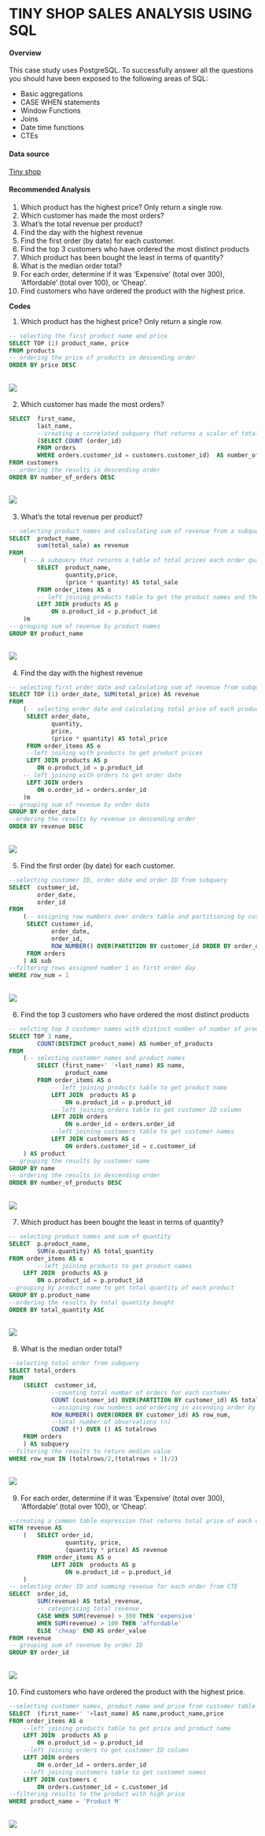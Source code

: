 # TINY SHOP SALES ANALYSIS USING SQL
#### Overview
This case study uses PostgreSQL. To successfully answer all the questions you should have been exposed to the following areas of SQL:
* Basic aggregations
* CASE WHEN statements
* Window Functions
* Joins
* Date time functions
* CTEs
#### Data source
[Tiny shop](Tiny_shop_database.sql)

#### Recommended Analysis
1. Which product has the highest price? Only return a single row.
2. Which customer has made the most orders?
3. What’s the total revenue per product?
4. Find the day with the highest revenue
5. Find the first order (by date) for each customer.
6. Find the top 3 customers who have ordered the most distinct products
7. Which product has been bought the least in terms of quantity?
8. What is the median order total?
9. For each order, determine if it was ‘Expensive’ (total over 300), ‘Affordable’ (total over 100), or ‘Cheap’.
10. Find customers who have ordered the product with the highest price.

**Codes**
1. Which product has the highest price? Only return a single row.
```SQL
-- selecting the first product name and price
SELECT TOP (1) product_name, price
FROM products
-- ordering the price of products in descending order
ORDER BY price DESC
```
![](q1.jpg)
---

2. Which customer has made the most orders?
```SQL
SELECT	first_name, 
		last_name,
        --creating a correlated subquery that returns a scalar of total number of orders
		(SELECT COUNT (order_id)
		FROM orders 
		WHERE orders.customer_id = customers.customer_id)  AS number_of_orders
FROM customers
-- ordering the results in descending order
ORDER BY number_of_orders DESC
```
![](q2.jpg)
---
3. What’s the total revenue per product?
```SQL
-- selecting product names and calculating sum of revenue from a subquery
SELECT	product_name,
		sum(total_sale) as revenue
FROM
	( -- A subquery that returns a table of total prices each order quantity has	
		SELECT  product_name,
				quantity,price, 
				(price * quantity) AS total_sale
		FROM order_items AS o
		-- left joining products table to get the product names and their prices
		LEFT JOIN products AS p 
			ON o.product_id = p.product_id
	)m
-- grouping sum of revenue by product names
GROUP BY product_name
```
![](q3.jpg)
---
4. Find the day with the highest revenue
```SQL
-- selecting first order date and calculating sum of revenue from subquery
SELECT TOP (1) order_date, SUM(total_price) AS revenue
FROM
	(-- selecting order date and calculating total price of each product quantity
	 SELECT order_date,
			quantity,
			price, 
			(price * quantity) AS total_price 
	 FROM order_items AS o
	 --left joining with products to get product prices
	 LEFT JOIN products AS p
		ON o.product_id = p.product_id
	-- left joining with orders to get order date
	 LEFT JOIN orders 
		ON o.order_id = orders.order_id
	)m
-- grouping sum of revenue by order date
GROUP BY order_date
--ordering the results by revenue in descending order
ORDER BY revenue DESC
```
![](q4.jpg)
---
5. Find the first order (by date) for each customer.
```SQL
--selecting customer ID, order date and order ID from subquery
SELECT  customer_id, 
		order_date, 
		order_id
FROM 
	(-- assigning row numbers over orders table and partitioning by customer ID and ordering by date in each partition
	 SELECT customer_id, 
			order_date, 
			order_id, 
			ROW_NUMBER() OVER(PARTITION BY customer_id ORDER BY order_date) AS row_num
	 FROM orders
	) AS sub
--filtering rows assigned number 1 as first order day 
WHERE row_num = 1
```
![](q5.jpg)
---
6. Find the top 3 customers who have ordered the most distinct products
```SQL
-- selcting top 3 customer names with distinct number of number of products 
SELECT TOP 3 name, 
		COUNT(DISTINCT product_name) AS number_of_products
FROM 
	(-- selecting customer names and product names
		SELECT (first_name+' '+last_name) AS name, 
				product_name
		FROM order_items AS o
			-- left joining products table to get product name
			LEFT JOIN  products AS p
				ON o.product_id = p.product_id
			-- left joining orders table to get customer ID column 
			LEFT JOIN orders
				ON o.order_id = orders.order_id
			--left joining customers table to get customer names
			LEFT JOIN customers AS c
				ON orders.customer_id = c.customer_id
	) AS product
-- grouping the results by customer name
GROUP BY name
-- ordering the results in descending order
ORDER BY number_of_products DESC
```
![](q6.jpg)
---
7. Which product has been bought the least in terms of quantity?
```SQL
-- selecting product names and sum of quantity
SELECT	p.product_name,
		SUM(o.quantity) AS total_quantity
FROM order_items AS o
		--left joining products to get product names
	LEFT JOIN  products AS p
		ON o.product_id = p.product_id
--grouping by product name to get total quantity of each product
GROUP BY p.product_name
--ordering the results by total quantity bought
ORDER BY total_quantity ASC
```
![](qff.jpg)
---
8. What is the median order total?
```SQL
--selecting total order from subquery
SELECT total_orders
FROM	
	(SELECT  customer_id,
			--counting total number of orders for each customer
			COUNT (customer_id) OVER(PARTITION BY customer_id) AS total_orders,
			--assigning row numbers and ordering in ascending order by customer ID
			ROW_NUMBER() OVER(ORDER BY customer_id) AS row_num,
			--total number of observations (n)
			COUNT (*) OVER () AS totalrows
	FROM orders
	) AS subquery
--filtering the results to return median value
WHERE row_num IN (totalrows/2,(totalrows + 1)/2)
```
![](q8.jpg)
---
9. For each order, determine if it was ‘Expensive’ (total over 300), ‘Affordable’ (total over 100), or ‘Cheap’.
```SQL
--creating a common table expression that returns total price of each order quantity
WITH revenue AS 
	(	SELECT order_id, 
				quantity, price,
				(quantity * price) AS revenue
		FROM order_items AS o
			LEFT JOIN  products AS p
				ON o.product_id = p.product_id
	) 
-- selecting order ID and summing revenue for each order from CTE 
SELECT	order_id, 
		SUM(revenue) AS total_revenue, 
		-- categorising total revenue
		CASE WHEN SUM(revenue) > 300 THEN 'expensive'
		WHEN SUM(revenue) > 100 THEN 'affordable'
		ELSE 'cheap' END AS order_value
FROM revenue
-- grouping sum of revenue by order ID
GROUP BY order_id
```
![](q9.jpg)
---
10. Find customers who have ordered the product with the highest price.
```SQL
--selecting customer names, product name and price from customer table and products table
SELECT  (first_name+' '+last_name) AS name,product_name,price
FROM order_items AS o
	--left joining products table to get price and product name
	LEFT JOIN  products AS p
		ON o.product_id = p.product_id
	--left joining orders to get customer ID column
	LEFT JOIN orders
		ON o.order_id = orders.order_id
	--left joining customers table to get customet names
	LEFT JOIN customers c
		ON orders.customer_id = c.customer_id
--filtering results to the product with high price
WHERE product_name = 'Product M'
```
![](q10.jpg)
---
